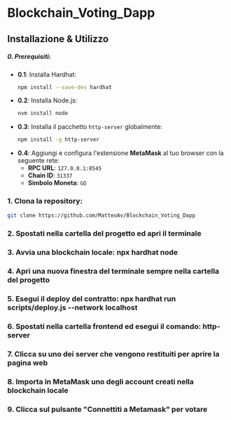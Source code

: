 # Blockchain_Voting_Dapp

## Installazione & Utilizzo

##### 0. Prerequisiti:
   - **0.1**: Installa Hardhat:
     ```bash
     npm install --save-dev hardhat
     ```
   - **0.2**: Installa Node.js:
     ```bash
     nvm install node
     ```
   - **0.3**: Installa il pacchetto `http-server` globalmente:
     ```bash
     npm install -g http-server
     ```
   - **0.4**: Aggiungi e configura l'estensione **MetaMask** al tuo browser con la seguente rete:
     - **RPC URL**: `127.0.0.1:8545`
     - **Chain ID**: `31337`
     - **Simbolo Moneta**: `GO`

### 1. Clona la repository:
   ```bash
   git clone https://github.com/MatteoAv/Blockchain_Voting_Dapp
   ``` 
### 2. Spostati nella cartella del progetto ed apri il terminale
### 3. Avvia una blockchain locale: npx hardhat node
### 4. Apri una nuova finestra del terminale sempre nella cartella del progetto
### 5. Esegui il deploy del contratto: npx hardhat run scripts/deploy.js --network localhost
### 6. Spostati nella cartella frontend ed esegui il comando: http-server
### 7. Clicca su uno dei server che vengono restituiti per aprire la pagina web
### 8. Importa in MetaMask uno degli account creati nella blockchain locale
### 9. Clicca sul pulsante "Connettiti a Metamask" per votare

   
